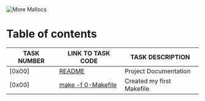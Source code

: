 ![More Mallocs](./assets/makefile.png)

# Table of contents

TASK NUMBER | LINK TO TASK CODE | TASK DESCRIPTION
----- | ------ | ---------- 
[0x00] | [README](./README.md) | Project Documentation
[0x00] | [make -f 0-Makefile](./0-Makefile) | Created my first Makefile
